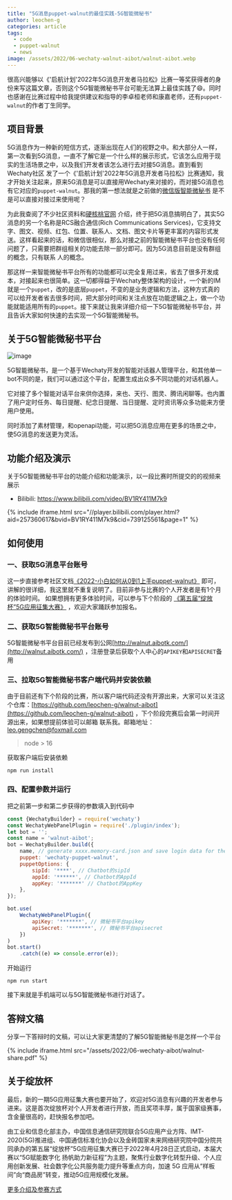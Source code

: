 ```yaml
---
title: "5G消息puppet-walnut的最佳实践-5G智能微秘书"
author: leochen-g
categories: article
tags:
  - code
  - puppet-walnut
  - news
image: /assets/2022/06-wechaty-walnut-aibot/walnut-aibot.webp
---
```

  
很高兴能够以《'启航计划'2022年5G消息开发者马拉松》比赛一等奖获得者的身份来写这篇文章，否则这个5G智能微秘书平台可能无法算上最佳实践了😄。同时也感谢在比赛过程中给我提供建议和指导的李卓桓老师和康嘉老师，还有`puppet-walnut`的作者丁生同学。

## 项目背景

5G消息作为一种新的短信方式，逐渐出现在人们的视野之中。和大部分人一样，第一次看到5G消息，一直不了解它是一个什么样的展示形式，它该怎么应用于现实的生活场景之中，以及我们开发者该怎么进行去对接5G消息。直到看到Wechaty社区
发了一个《'启航计划'2022年5G消息开发者马拉松》比赛通知，我才开始关注起来，原来5G消息是可以直接用Wechaty来对接的，而对接5G消息也有它对应的`puppet-walnut`。那我的第一想法就是之前做的[微信版智能微秘书](https://wechaty.js.org/2020/05/31/wechaty-web-panel-plugin/)
是不是可以直接对接过来使用呢？

为此我查阅了不少社区资料和[硬核桃官网](https://www.5g-msg.com/#/) 介绍，终于把5G消息搞明白了，其实5G消息的另一个名称是RCS融合通信(Rich Communications Services)，它支持文字、图文、视频、红包、位置、联系人、文档、图文卡片等更丰富的内容形式发送。这样看起来的话，和微信很相似，那么对接之前的智能微秘书平台也没有任何问题了，只需要把群组相关的功能去除一部分即可。因为5G消息目前是没有群组的概念，只有联系
人的概念。

那这样一来智能微秘书平台所有的功能都可以完全复用过来，省去了很多开发成本，对接起来也很简单。这一切都得益于Wechaty整体架构的设计，一个新的IM就是一个`puppet`，改的是底层`puppet`，不变的是业务逻辑和方法，这种方式真的可以给开发者省去很多时间，把大部分时间和关注点放在功能逻辑之上，做一个功能就能适用所有的`puppet`。接下来就让我来详细介绍一下5G智能微秘书平台，并且告诉大家如何快速的去实现一个5G智能微秘书。

## 关于5G智能微秘书平台

![image](/assets/2022/06-wechaty-walnut-aibot/web.webp)

5G智能微秘书，是一个基于Wechaty开发的智能对话器人管理平台，和其他单一bot不同的是，我们可以通过这个平台，配置生成出众多不同功能的对话机器人。

它对接了多个智能对话平台来供你选择，来也、天行、图灵、腾讯闲聊等。也内置了用户定时任务、每日提醒、纪念日提醒、当日提醒、定时资讯等众多功能来方便用户使用。

同时添加了素材管理，和openapi功能，可以把5G消息应用在更多的场景之中，使5G消息的发送更为灵活。

## 功能介绍及演示

关于5G智能微秘书平台的功能介绍和功能演示，以一段比赛时所提交的的视频来展示

- Bilibili: <https://www.bilibili.com/video/BV1RY411M7k9>

{% include iframe.html src="//player.bilibili.com/player.html?aid=257360617&bvid=BV1RY411M7k9&cid=739125561&page=1" %}

## 如何使用

### 一、获取5G消息平台账号

这一步直接参考社区文档[《2022-小白如何从0到1上手puppet-walnut》](https://wechaty.js.org/2022/04/22/how-to-start-puppet-walnut/) 即可，讲解的很详细，我这里就不重复说明了。目前非参与比赛的个人开发者是有1个月的体验时间。
如果想拥有更多体验时间，可以参与下个阶段的 [《第五届“绽放杯”5G应用征集大赛》](https://mp.weixin.qq.com/s/JSReqEBTuShME0Jzskaiog) ，欢迎大家踊跃参加报名。

### 二、获取5G智能微秘书平台账号

5G智能微秘书平台目前已经发布到公网[http://walnut.aibotk.com/](http://walnut.aibotk.com/) ，注册登录后获取个人中心的`APIKEY`和`APISECRET`备用

### 三、拉取5G智能微秘书客户端代码并安装依赖

由于目前还有下个阶段的比赛，所以客户端代码还没有开源出来，大家可以关注这个仓库：[https://github.com/leochen-g/walnut-aibot](https://github.com/leochen-g/walnut-aibot) ，下个阶段完赛后会第一时间开源出来，如果想提前体验可以邮箱
联系我。邮箱地址：leo.gengchen@foxmail.com

> node > 16

获取客户端后安装依赖

```shell
npm run install
```

### 四、配置参数并运行

把之前第一步和第二步获得的参数填入到代码中

```javascript
const {WechatyBuilder} = require('wechaty')
const WechatyWebPanelPlugin = require('./plugin/index');
let bot = '';
const name = 'walnut-aibot';
bot = WechatyBuilder.build({
    name, // generate xxxx.memory-card.json and save login data for the next login
    puppet: 'wechaty-puppet-walnut',
    puppetOptions: {
        sipId: '****', // Chatbot的sipId
        appId: '******', // Chatbot的AppId
        appKey: '*******' // Chatbot的AppKey
    },
});

bot.use(
    WechatyWebPanelPlugin({
        apiKey: '*******', // 微秘书平台apikey
        apiSecret: '*******', // 微秘书平台apisecret
    })
)
bot.start()
    .catch((e) => console.error(e));
```

开始运行

```shell
npm run start
```

接下来就是手机端可以与5G智能微秘书进行对话了。

## 答辩文稿

分享一下答辩时的文稿，可以让大家更清楚的了解5G智能微秘书是怎样一个平台

{% include iframe.html src="/assets/2022/06-wechaty-aibot/walnut-share.pdf" %}

## 关于绽放杯

最后，新的一期5G应用征集大赛也要开始了，欢迎对5G消息有兴趣的开发者参与进来。这是首次绽放杯对个人开发者进行开放，而且奖项丰厚，属于国家级赛事，含金量很高的，赶快报名参加吧。

由工业和信息化部主办，中国信息通信研究院联合5G应用产业方阵、IMT-2020(5G)推进组、中国通信标准化协会以及金砖国家未来网络研究院中国分院共同承办的第五届“绽放杯”5G应用征集大赛已于2022年4月28日正式启动，本届大赛以“5G赋能数字化 扬帆助力新征程”为主题，聚焦行业数字化转型升级、个人应用创新发展、社会数字化公共服务能力提升等重点方向，加速 5G 应用从“样板间”向“商品房”转变，推动5G应用规模化发展。

[更多介绍及参赛方式](https://mp.weixin.qq.com/s/JSReqEBTuShME0Jzskaiog)
